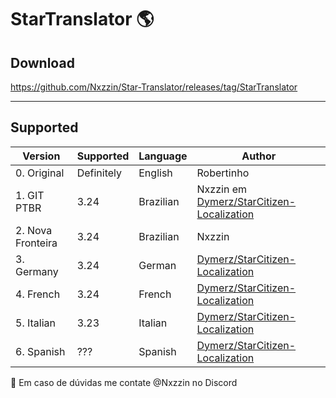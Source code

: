 # StarTranslator 🌎
## Download
https://github.com/Nxzzin/Star-Translator/releases/tag/StarTranslator

---
## Supported

| Version | Supported | Language | Author |
|---|---|---|---|
| 0. Original | Definitely | English | Robertinho |
| 1. GIT PTBR| 3.24 | Brazilian | Nxzzin em [Dymerz/StarCitizen-Localization](https://github.com/Dymerz/StarCitizen-Localization/tree/main/data/Localization/portuguese_(brazilian)) |
| 2. Nova Fronteira | 3.24 | Brazilian  | Nxzzin |
| 3. Germany | 3.24 | German | [Dymerz/StarCitizen-Localization](https://github.com/Dymerz/StarCitizen-Localization/tree/main/data/Localization/german_(germany)) |
| 4. French | 3.24 | French | [Dymerz/StarCitizen-Localization](https://github.com/Dymerz/StarCitizen-Localization/tree/main/data/Localization/french_(france)) |
| 5. Italian | 3.23 | Italian | [Dymerz/StarCitizen-Localization](https://github.com/Dymerz/StarCitizen-Localization/tree/main/data/Localization/italian_(italy)) |
| 6. Spanish | ??? | Spanish | [Dymerz/StarCitizen-Localization](https://github.com/Dymerz/StarCitizen-Localization/tree/main/data/Localization/spanish_(spain)) |

🛑 Em caso de dúvidas me contate @Nxzzin no Discord
